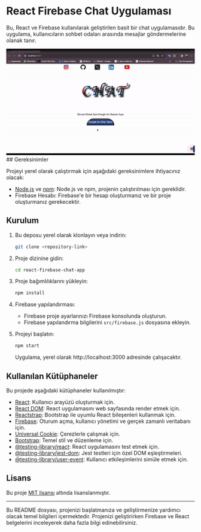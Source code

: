 # React Firebase Chat Uygulaması

Bu, React ve Firebase kullanılarak geliştirilen basit bir chat uygulamasıdır. Bu uygulama, kullanıcıların sohbet odaları arasında mesajlar göndermelerine olanak tanır.

<img src="/src/gif/gif.gif">
## Gereksinimler

Projeyi yerel olarak çalıştırmak için aşağıdaki gereksinimlere ihtiyacınız olacak:

- [Node.js](https://nodejs.org/) ve [npm](https://www.npmjs.com/): Node.js ve npm, projenin çalıştırılması için gereklidir.
- Firebase Hesabı: Firebase'e bir hesap oluşturmanız ve bir proje oluşturmanız gerekecektir.

## Kurulum

1. Bu deposu yerel olarak klonlayın veya indirin:

   ```bash
   git clone <repository-link>
   ```

2. Proje dizinine gidin:

   ```bash
   cd react-firebase-chat-app
   ```

3. Proje bağımlılıklarını yükleyin:

   ```bash
   npm install
   ```

4. Firebase yapılandırması:

   - Firebase proje ayarlarınızı Firebase konsolunda oluşturun.
   - Firebase yapılandırma bilgilerini `src/firebase.js` dosyasına ekleyin.

5. Projeyi başlatın:

   ```bash
   npm start
   ```

   Uygulama, yerel olarak http://localhost:3000 adresinde çalışacaktır.

## Kullanılan Kütüphaneler

Bu projede aşağıdaki kütüphaneler kullanılmıştır:

- [React](https://reactjs.org/): Kullanıcı arayüzü oluşturmak için.
- [React DOM](https://reactjs.org/docs/react-dom.html): React uygulamasını web sayfasında render etmek için.
- [Reactstrap](https://reactstrap.github.io/): Bootstrap ile uyumlu React bileşenleri kullanmak için.
- [Firebase](https://firebase.google.com/): Oturum açma, kullanıcı yönetimi ve gerçek zamanlı veritabanı için.
- [Universal Cookie](https://www.npmjs.com/package/universal-cookie): Çerezlerle çalışmak için.
- [Bootstrap](https://getbootstrap.com/): Temel stil ve düzenleme için.
- [@testing-library/react](https://testing-library.com/docs/react-testing-library/intro/): React uygulamasını test etmek için.
- [@testing-library/jest-dom](https://testing-library.com/docs/queries/about/): Jest testleri için özel DOM eşleştirmeleri.
- [@testing-library/user-event](https://testing-library.com/docs/ecosystem-user-event/): Kullanıcı etkileşimlerini simüle etmek için.

## Lisans

Bu proje [MIT lisansı](LICENSE) altında lisanslanmıştır.

---

Bu README dosyası, projenizi başlatmanıza ve geliştirmenize yardımcı olacak temel bilgileri içermektedir. Projenizi geliştirirken Firebase ve React belgelerini inceleyerek daha fazla bilgi edinebilirsiniz.